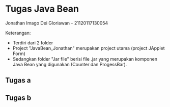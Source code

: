 # Tugas Java Bean
Jonathan Imago Dei Gloriawan - 21120117130054

Keterangan:
- Terdiri dari 2 folder
- Project "JavaBean_Jonathan" merupakan project utama (project JApplet Form)
- Sedangkan folder "Jar file" berisi file .jar yang merupakan komponen Java Bean yang digunakan (Counter dan ProgessBar).

## Tugas a

## Tugas b
